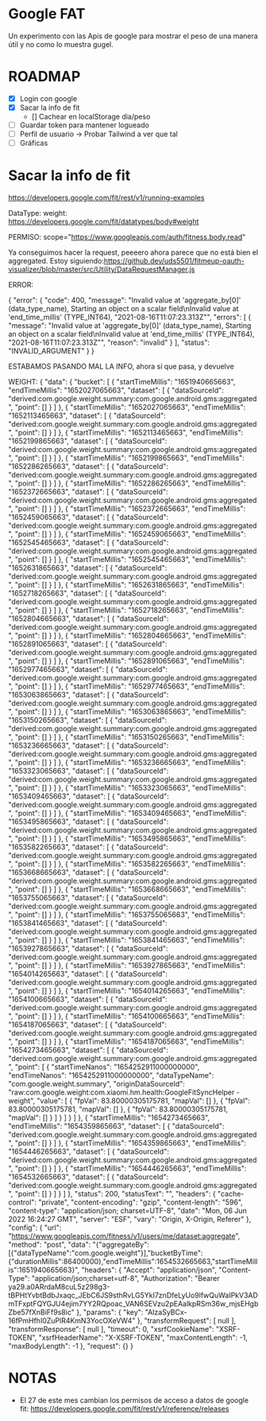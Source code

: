 # Google FAT

Un experimento con las Apis de google para mostrar el peso de una manera útil y no como lo muestra gugel.

# ROADMAP

- [x] Login con google
- [x] Sacar la info de fit
  - [] Cachear en localStorage dia/peso
- [ ] Guardar token para mantener logueado
- [ ] Perfil de usuario -> Probar Tailwind a ver que tal
- [ ] Gráficas

# Sacar la info de fit

https://developers.google.com/fit/rest/v1/running-examples

DataType: weight: https://developers.google.com/fit/datatypes/body#weight

PERMISO: scope="https://www.googleapis.com/auth/fitness.body.read"

Ya conseguimos hacer la request, peeeero ahora parece que no está bien el aggregated. Estoy siguiendo:https://github.dev/uds5501/fitmeup-oauth-visualizer/blob/master/src/Utility/DataRequestManager.js

ERROR:

{
"error": {
"code": 400,
"message": "Invalid value at 'aggregate_by[0]' (data_type_name), Starting an object on a scalar field\nInvalid value at 'end_time_millis' (TYPE_INT64), \"2021-08-16T11:07:23.313Z\"",
"errors": [
{
"message": "Invalid value at 'aggregate_by[0]' (data_type_name), Starting an object on a scalar field\nInvalid value at 'end_time_millis' (TYPE_INT64), \"2021-08-16T11:07:23.313Z\"",
"reason": "invalid"
}
],
"status": "INVALID_ARGUMENT"
}
}

ESTABAMOS PASANDO MAL LA INFO, ahora sí que pasa, y devuelve

WEIGHT: {
"data": {
"bucket": [
{
"startTimeMillis": "1651940665663",
"endTimeMillis": "1652027065663",
"dataset": [
{
"dataSourceId": "derived:com.google.weight.summary:com.google.android.gms:aggregated",
"point": []
}
]
},
{
"startTimeMillis": "1652027065663",
"endTimeMillis": "1652113465663",
"dataset": [
{
"dataSourceId": "derived:com.google.weight.summary:com.google.android.gms:aggregated",
"point": []
}
]
},
{
"startTimeMillis": "1652113465663",
"endTimeMillis": "1652199865663",
"dataset": [
{
"dataSourceId": "derived:com.google.weight.summary:com.google.android.gms:aggregated",
"point": []
}
]
},
{
"startTimeMillis": "1652199865663",
"endTimeMillis": "1652286265663",
"dataset": [
{
"dataSourceId": "derived:com.google.weight.summary:com.google.android.gms:aggregated",
"point": []
}
]
},
{
"startTimeMillis": "1652286265663",
"endTimeMillis": "1652372665663",
"dataset": [
{
"dataSourceId": "derived:com.google.weight.summary:com.google.android.gms:aggregated",
"point": []
}
]
},
{
"startTimeMillis": "1652372665663",
"endTimeMillis": "1652459065663",
"dataset": [
{
"dataSourceId": "derived:com.google.weight.summary:com.google.android.gms:aggregated",
"point": []
}
]
},
{
"startTimeMillis": "1652459065663",
"endTimeMillis": "1652545465663",
"dataset": [
{
"dataSourceId": "derived:com.google.weight.summary:com.google.android.gms:aggregated",
"point": []
}
]
},
{
"startTimeMillis": "1652545465663",
"endTimeMillis": "1652631865663",
"dataset": [
{
"dataSourceId": "derived:com.google.weight.summary:com.google.android.gms:aggregated",
"point": []
}
]
},
{
"startTimeMillis": "1652631865663",
"endTimeMillis": "1652718265663",
"dataset": [
{
"dataSourceId": "derived:com.google.weight.summary:com.google.android.gms:aggregated",
"point": []
}
]
},
{
"startTimeMillis": "1652718265663",
"endTimeMillis": "1652804665663",
"dataset": [
{
"dataSourceId": "derived:com.google.weight.summary:com.google.android.gms:aggregated",
"point": []
}
]
},
{
"startTimeMillis": "1652804665663",
"endTimeMillis": "1652891065663",
"dataset": [
{
"dataSourceId": "derived:com.google.weight.summary:com.google.android.gms:aggregated",
"point": []
}
]
},
{
"startTimeMillis": "1652891065663",
"endTimeMillis": "1652977465663",
"dataset": [
{
"dataSourceId": "derived:com.google.weight.summary:com.google.android.gms:aggregated",
"point": []
}
]
},
{
"startTimeMillis": "1652977465663",
"endTimeMillis": "1653063865663",
"dataset": [
{
"dataSourceId": "derived:com.google.weight.summary:com.google.android.gms:aggregated",
"point": []
}
]
},
{
"startTimeMillis": "1653063865663",
"endTimeMillis": "1653150265663",
"dataset": [
{
"dataSourceId": "derived:com.google.weight.summary:com.google.android.gms:aggregated",
"point": []
}
]
},
{
"startTimeMillis": "1653150265663",
"endTimeMillis": "1653236665663",
"dataset": [
{
"dataSourceId": "derived:com.google.weight.summary:com.google.android.gms:aggregated",
"point": []
}
]
},
{
"startTimeMillis": "1653236665663",
"endTimeMillis": "1653323065663",
"dataset": [
{
"dataSourceId": "derived:com.google.weight.summary:com.google.android.gms:aggregated",
"point": []
}
]
},
{
"startTimeMillis": "1653323065663",
"endTimeMillis": "1653409465663",
"dataset": [
{
"dataSourceId": "derived:com.google.weight.summary:com.google.android.gms:aggregated",
"point": []
}
]
},
{
"startTimeMillis": "1653409465663",
"endTimeMillis": "1653495865663",
"dataset": [
{
"dataSourceId": "derived:com.google.weight.summary:com.google.android.gms:aggregated",
"point": []
}
]
},
{
"startTimeMillis": "1653495865663",
"endTimeMillis": "1653582265663",
"dataset": [
{
"dataSourceId": "derived:com.google.weight.summary:com.google.android.gms:aggregated",
"point": []
}
]
},
{
"startTimeMillis": "1653582265663",
"endTimeMillis": "1653668665663",
"dataset": [
{
"dataSourceId": "derived:com.google.weight.summary:com.google.android.gms:aggregated",
"point": []
}
]
},
{
"startTimeMillis": "1653668665663",
"endTimeMillis": "1653755065663",
"dataset": [
{
"dataSourceId": "derived:com.google.weight.summary:com.google.android.gms:aggregated",
"point": []
}
]
},
{
"startTimeMillis": "1653755065663",
"endTimeMillis": "1653841465663",
"dataset": [
{
"dataSourceId": "derived:com.google.weight.summary:com.google.android.gms:aggregated",
"point": []
}
]
},
{
"startTimeMillis": "1653841465663",
"endTimeMillis": "1653927865663",
"dataset": [
{
"dataSourceId": "derived:com.google.weight.summary:com.google.android.gms:aggregated",
"point": []
}
]
},
{
"startTimeMillis": "1653927865663",
"endTimeMillis": "1654014265663",
"dataset": [
{
"dataSourceId": "derived:com.google.weight.summary:com.google.android.gms:aggregated",
"point": []
}
]
},
{
"startTimeMillis": "1654014265663",
"endTimeMillis": "1654100665663",
"dataset": [
{
"dataSourceId": "derived:com.google.weight.summary:com.google.android.gms:aggregated",
"point": []
}
]
},
{
"startTimeMillis": "1654100665663",
"endTimeMillis": "1654187065663",
"dataset": [
{
"dataSourceId": "derived:com.google.weight.summary:com.google.android.gms:aggregated",
"point": []
}
]
},
{
"startTimeMillis": "1654187065663",
"endTimeMillis": "1654273465663",
"dataset": [
{
"dataSourceId": "derived:com.google.weight.summary:com.google.android.gms:aggregated",
"point": [
{
"startTimeNanos": "1654252911000000000",
"endTimeNanos": "1654252911000000000",
"dataTypeName": "com.google.weight.summary",
"originDataSourceId": "raw:com.google.weight:com.xiaomi.hm.health:GoogleFitSyncHelper - weight",
"value": [
{
"fpVal": 83.80000305175781,
"mapVal": []
},
{
"fpVal": 83.80000305175781,
"mapVal": []
},
{
"fpVal": 83.80000305175781,
"mapVal": []
}
]
}
]
}
]
},
{
"startTimeMillis": "1654273465663",
"endTimeMillis": "1654359865663",
"dataset": [
{
"dataSourceId": "derived:com.google.weight.summary:com.google.android.gms:aggregated",
"point": []
}
]
},
{
"startTimeMillis": "1654359865663",
"endTimeMillis": "1654446265663",
"dataset": [
{
"dataSourceId": "derived:com.google.weight.summary:com.google.android.gms:aggregated",
"point": []
}
]
},
{
"startTimeMillis": "1654446265663",
"endTimeMillis": "1654532665663",
"dataset": [
{
"dataSourceId": "derived:com.google.weight.summary:com.google.android.gms:aggregated",
"point": []
}
]
}
]
},
"status": 200,
"statusText": "",
"headers": {
"cache-control": "private",
"content-encoding": "gzip",
"content-length": "596",
"content-type": "application/json; charset=UTF-8",
"date": "Mon, 06 Jun 2022 16:24:27 GMT",
"server": "ESF",
"vary": "Origin, X-Origin, Referer"
},
"config": {
"url": "https://www.googleapis.com/fitness/v1/users/me/dataset:aggregate",
"method": "post",
"data": "{\"aggregateBy\":[{\"dataTypeName\":\"com.google.weight\"}],\"bucketByTime\":{\"durationMillis\":86400000},\"endTimeMillis\":1654532665663,\"startTimeMillis\":1651940665663}",
"headers": {
"Accept": "application/json",
"Content-Type": "application/json;charset=utf-8",
"Authorization": "Bearer ya29.a0ARrdaM8cuL5z298g3-tBPHtYvbtBdbJxaqc_JEbC6JS9sthRvLG5YkI7znDfeLyUo9lfwQuWaIPkV3ADmTFxptFQYGJU4ejim7YY2RQpoac_VAN6SEVzu2pEAalkpRSm36w_mjsEHgbZbe57fXnBiFf9s8ic"
},
"params": {
"key": "AIzaSyBCx-16fPmHfhI0ZuPlR4KmN3YocOXeVW4"
},
"transformRequest": [
null
],
"transformResponse": [
null
],
"timeout": 0,
"xsrfCookieName": "XSRF-TOKEN",
"xsrfHeaderName": "X-XSRF-TOKEN",
"maxContentLength": -1,
"maxBodyLength": -1
},
"request": {}
}

# NOTAS

- El 27 de este mes cambian los permisos de acceso a datos de google fit: https://developers.google.com/fit/rest/v1/reference/releases

